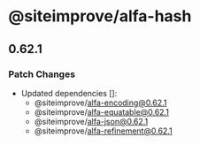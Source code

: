 # @siteimprove/alfa-hash

## 0.62.1

### Patch Changes

- Updated dependencies []:
  - @siteimprove/alfa-encoding@0.62.1
  - @siteimprove/alfa-equatable@0.62.1
  - @siteimprove/alfa-json@0.62.1
  - @siteimprove/alfa-refinement@0.62.1
